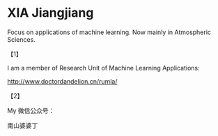 # XIA Jiangjiang

Focus on applications of machine learning. Now mainly in Atmospheric Sciences.



【1】

I am a member of Research Unit of Machine Learning Applications:

http://www.doctordandelion.cn/rumla/

【2】

My 微信公众号：

南山婆婆丁


